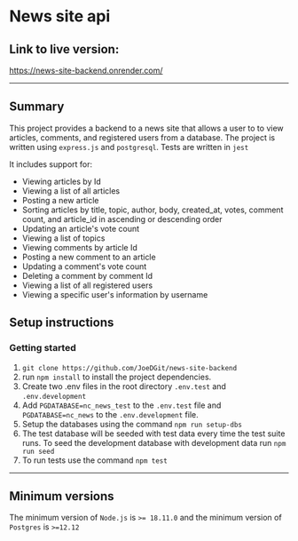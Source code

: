 # News site api

## Link to live version:

https://news-site-backend.onrender.com/

---

## Summary

This project provides a backend to a news site that allows a user to to view articles, comments, and registered users from a database.
The project is written using `express.js` and `postgresql`. Tests are written in `jest`

It includes support for:

- Viewing articles by Id
- Viewing a list of all articles
- Posting a new article
- Sorting articles by title, topic, author, body, created_at, votes, comment count, and article_id in ascending or descending order
- Updating an article's vote count
- Viewing a list of topics
- Viewing comments by article Id
- Posting a new comment to an article
- Updating a comment's vote count
- Deleting a comment by comment Id
- Viewing a list of all registered users
- Viewing a specific user's information by username

## Setup instructions

### Getting started

1.  `git clone https://github.com/JoeDGit/news-site-backend`
2.  run `npm install` to install the project dependencies.
3.  Create two .env files in the root directory `.env.test` and `.env.development`
4.  Add `PGDATABASE=nc_news_test` to the `.env.test` file and `PGDATABASE=nc_news` to the `.env.development` file.
5.  Setup the databases using the command `npm run setup-dbs`
6.  The test database will be seeded with test data every time the test suite runs. To seed the development database with development data run `npm run seed`
7.  To run tests use the command `npm test`

---

## Minimum versions

The minimum version of `Node.js` is `>= 18.11.0` and the minimum version of `Postgres` is `>=12.12`
